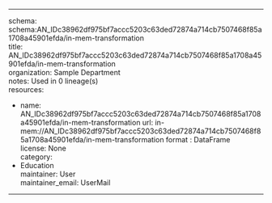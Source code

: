 


---  
schema: schema:AN_IDc38962df975bf7accc5203c63ded72874a714cb7507468f85a1708a45901efda/in-mem-transformation  
title: AN_IDc38962df975bf7accc5203c63ded72874a714cb7507468f85a1708a45901efda/in-mem-transformation  
organization: Sample Department  
notes: Used in 0 lineage(s)  
resources:  
  - name: AN_IDc38962df975bf7accc5203c63ded72874a714cb7507468f85a1708a45901efda/in-mem-transformation 
    url: in-mem://AN_IDc38962df975bf7accc5203c63ded72874a714cb7507468f85a1708a45901efda/in-mem-transformation 
    format : DataFrame  
license: None  
category:
  - Education  
maintainer: User  
maintainer_email: UserMail  
---
